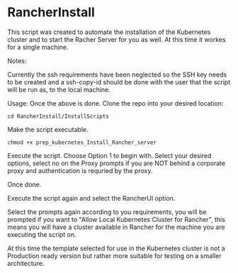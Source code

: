# RancherInstall

This script was created to automate the installation of the Kubernetes cluster and to start the Racher Server for you as well.
At this time it workes for a single machine.

Notes:

Currently the ssh requirements have been neglected so the SSH key needs to be created and a ssh-copy-id should be done with the user that the script will be run as, to the local machine.

Usage:
Once the above is done.
Clone the repo into your desired location:

````
cd RancherInstall/InstallScripts
````
Make the script executable.
````
chmod +x prep_kubernetes_Install_Rancher_server
````
Execute the script. Choose Option 1 to begin with. Select your desired options, select no on the Proxy prompts if you are NOT behind a corporate proxy and authentication is requried by the proxy.

Once done.

Execute the script again and select the RancherUI option.

Select the prompts again according to you requirements, you will be prompted if you want to "Allow Local Kubernetes Cluster for Rancher", this means you will have a cluster available in Rancher for the machine you are executing the script on.

At this time the template selected for use in the Kubernetes cluster is not a Production ready version but rather more suitable for testing on a smaller architecture.
